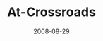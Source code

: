 ---
layout: music 
title: "At-Crossroads"
series: "The Clue Phone Is Ringing"
date: 2008-08-29 
description: "Brian Tome discusses the vision of Crossroads."
audio: "http://s3.amazonaws.com/crossroadsaudiomessages/CluePhone-crossroads.mp3"
audio-duration: "35:08"
---